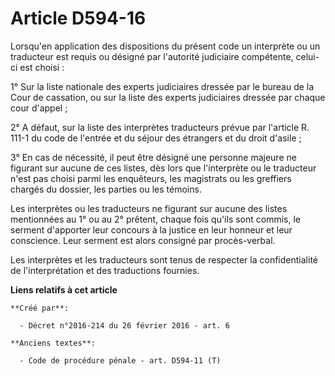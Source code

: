 # Article D594-16

Lorsqu'en application des dispositions du présent code un interprète ou un traducteur est requis ou désigné par l'autorité
judiciaire compétente, celui-ci est choisi : 

1° Sur la liste nationale des experts judiciaires dressée par le bureau de la Cour de cassation, ou sur la liste des experts
judiciaires dressée par chaque cour d'appel ; 

2° A défaut, sur la liste des interprètes traducteurs prévue par l'article R. 111-1 du code de l'entrée et du séjour des
étrangers et du droit d'asile ; 

3° En cas de nécessité, il peut être désigné une personne majeure ne figurant sur aucune de ces listes, dès lors que
l'interprète ou le traducteur n'est pas choisi parmi les enquêteurs, les magistrats ou les greffiers chargés du dossier, les
parties ou les témoins. 

Les interprètes ou les traducteurs ne figurant sur aucune des listes mentionnées au 1° ou au 2° prêtent, chaque fois qu'ils
sont commis, le serment d'apporter leur concours à la justice en leur honneur et leur conscience. Leur serment est alors
consigné par procès-verbal. 

Les interprètes et les traducteurs sont tenus de respecter la confidentialité de l'interprétation et des traductions
fournies.

**Liens relatifs à cet article**

	**Créé par**:

	  - Décret n°2016-214 du 26 février 2016 - art. 6

	**Anciens textes**:

	  - Code de procédure pénale - art. D594-11 (T)
